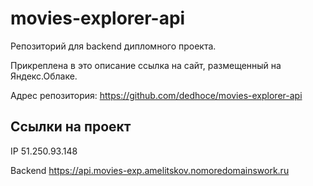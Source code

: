 # movies-explorer-api
Репозиторий для backend дипломного проекта. 
  
Прикреплена в это описание ссылка на сайт, размещенный на Яндекс.Облаке.

Адрес репозитория: https://github.com/dedhoce/movies-explorer-api

## Ссылки на проект

IP 51.250.93.148

Backend https://api.movies-exp.amelitskov.nomoredomainswork.ru
